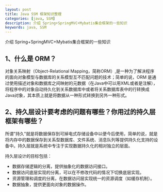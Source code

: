 ```yaml
---
layout: post
title: Java SSM 框架知识整理
categories: [java, SSM]
description: 介绍 Spring+SpringMVC+Mybatis集合框架的一些知识
keywords: java, SSM
---
```


介绍 Spring+SpringMVC+Mybatis集合框架的一些知识

## 1、什么是 ORM？
对象关系映射（Object-Relational Mapping，简称ORM）,是一种为了解决程序的面向对象模型与数据库的关系模型互不匹配问题的技术；简单的说，ORM 是通过使用描述对象和数据库之间映射的元数据（在Java中可以用XML或者是注解），将程序中的对象自动持久化到关系数据库中或者将关系数据库表中的行转换成Java对象，其本质上就是将数据从一种形式转换到另外一种形式。

## 2、持久层设计要考虑的问题有哪些？你用过的持久层框架有哪些？ 
所谓"持久"就是将数据保存到可掉电式存储设备中以便今后使用，简单的说，就是将内存中的数据保存到关系型数据库、文件系统、消息队列等提供持久化支持的设备中。持久层就是系统中专注于实现数据持久化的相对独立的层面。

持久层设计的目标包括：
- 数据存储逻辑的分离，提供抽象化的数据访问接口。 
- 数据访问底层实现的分离，可以在不修改代码的情况下切换底层实现。 
- 资源管理和调度的分离，在数据访问层实现统一的资源调度（如缓存机制）。 
- 数据抽象，提供更面向对象的数据操作。